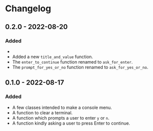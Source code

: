 # Changelog

<!-- ## [Unreleased] -->

## 0.2.0 - 2022-08-20

### Added
- 
- Added a new `title_and_value` function.
- The `enter_to_continue` function renamed to `ask_for_enter`.
- The `prompt_for_yes_or_no` function renamed to `ask_for_yes_or_no`.

## 0.1.0 - 2022-08-17

### Added

- A few classes intended to make a console menu.
- A function to clear a terminal.
- A function which prompts a user to enter `y` or `n`.
- A function kindly asking a user to press Enter to continue.
